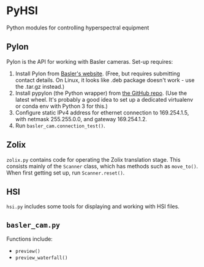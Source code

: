 # PyHSI

Python modules for controlling hyperspectral equipment

## Pylon

Pylon is the API for working with Basler cameras. Set-up requires:

1) Install Pylon from [Basler's website](https://www.baslerweb.com/en/sales-support/downloads/software-downloads/pylon-6-1-1-linux-x86-64-bit/). (Free, but requires submitting contact details. On Linux, it looks like .deb package doesn't work - use the .tar.gz instead.)
2) Install pypylon (the Python wrapper) from [the GitHub repo](https://github.com/basler/pypylon). (Use the latest wheel. It's probably a good idea to set up a dedicated virtualenv or conda env with Python 3 for this.)
3) Configure static IPv4 address for ethernet connection to 169.254.1.5, with netmask 255.255.0.0, and gateway 169.254.1.2.
4) Run `basler_cam.connection_test()`.

## Zolix

`zolix.py` contains code for operating the Zolix translation stage. This consists mainly of the `Scanner` class, which has methods such as `move_to()`. When first getting set up, run `Scanner.reset()`.

## HSI

`hsi.py` includes some tools for displaying and working with HSI files.

## `basler_cam.py`

Functions include:

* `preview()`
* `preview_waterfall()`
